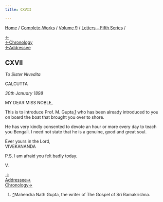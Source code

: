 ```yaml
---
title: CXVII

---
```

<div>

[Home](../../../index.htm) / [Complete-Works](../../complete_works.htm)
/ [Volume 9](../volume_9_contents.htm) / [Letters – Fifth
Series](letters_fifth_series_contents.htm) /

[←](116_sister_christine.htm)  
[←Chronology](116_sister_christine.htm)  
[←Addressee](../../volume_8/epistles_fourth_series/113_miss_noble.htm)

## CXVII

*To Sister Nivedita*

CALCUTTA

*30th January 1898*

MY DEAR MISS NOBLE,

This is to introduce Prof. M. Gupta,[1](#fn1) who has been already
introduced to you on board the boat that brought you over to shore.

He has very kindly consented to devote an hour or more every day to
teach you Bengali. I need not state that he is a genuine, good and great
soul.

Ever yours in the Lord,  
VIVEKANANDA

P.S. I am afraid you felt badly today.

V.

[→](118_christina.htm)  
[Addressee→](119_margaret.htm)  
[Chronology→](../../volume_8/epistles_fourth_series/121_rajaji.htm)

</div>

1.  [^](#fn1_1)Mahendra Nath Gupta, the writer of The Gospel of Sri
    Ramakrishna.
